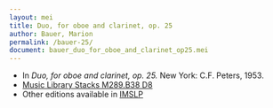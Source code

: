 ```yaml
---
layout: mei
title: Duo, for oboe and clarinet, op. 25
author: Bauer, Marion
permalink: /bauer-25/
document: bauer_duo_for_oboe_and_clarinet_op25.mei  
---
```


- In *Duo, for oboe and clarinet, op. 25.* New York: C.F. Peters, 1953.
- <a href="https://tufts-primo.hosted.exlibrisgroup.com/permalink/f/bnf7qa/01TUN_ALMA21107892370003851" target="_blank">Music Library Stacks M289.B38 D8</a>
- Other editions available in <a href="https://imslp.org/wiki/Duo_for_Oboe_and_Clarinet%2C_Op.25_(Bauer%2C_Marion)" target="_blank">IMSLP</a>
